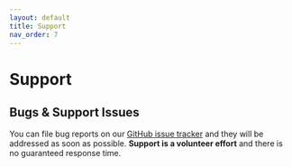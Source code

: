 ```yaml
---
layout: default
title: Support
nav_order: 7
---
```

# Support

## Bugs & Support Issues

You can file bug reports on our [GitHub issue tracker](https://github.com/diogofgm/kaspersky_app/issues) and they will be addressed as soon as possible.
**Support is a volunteer effort** and there is no guaranteed response time.
